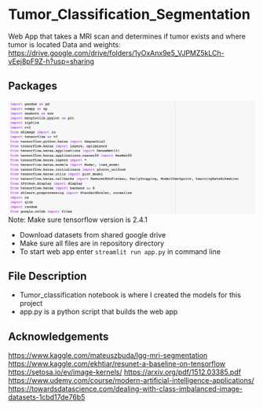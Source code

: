 # Tumor_Classification_Segmentation
Web App that takes a MRI scan and determines if tumor exists and where tumor is located
Data and weights:
https://drive.google.com/drive/folders/1yOxAnx9e5_VJPMZ5kLCh-vEej8pF9Z-h?usp=sharing

## Packages
![Data in Google Drive](https://github.com/nsonalkar/Tumor_Classification_Segmentation/blob/main/Screen%20Shot%202021-01-29%20at%204.25.12%20PM.png)
Note: Make sure tensorflow version is 2.4.1

* Download datasets from shared google drive
* Make sure all files are in repository directory
* To start web app enter `streamlit run app.py` in command line

## File Description
* Tumor_classification notebook is where I created the models for this project
* app.py is a python script that builds the web app

## Acknowledgements
https://www.kaggle.com/mateuszbuda/lgg-mri-segmentation
https://www.kaggle.com/ekhtiar/resunet-a-baseline-on-tensorflow
https://setosa.io/ev/image-kernels/
https://arxiv.org/pdf/1512.03385.pdf
https://www.udemy.com/course/modern-artificial-intelligence-applications/
https://towardsdatascience.com/dealing-with-class-imbalanced-image-datasets-1cbd17de76b5
